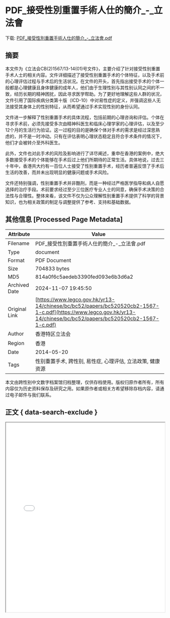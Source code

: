 # PDF_接受性別重置手術人仕的簡介_-_立法會

<!-- tcd_download_link -->
下载: <a href="PDF_接受性別重置手術人仕的簡介_-_立法會.pdf" download>PDF_接受性別重置手術人仕的簡介_-_立法會.pdf</a>
<!-- tcd_download_link_end -->

## 摘要

<!-- tcd_abstract -->
本文件为《立法会CB(2)1567/13-14(01)号文件》，主要介绍了针对接受性别重置手术人士的相关内容。文件详细描述了接受性别重置手术的个体特征，以及手术前的心理评估过程与手术后的生活状况。在文件的开头，首先指出接受手术的个体一般都是心理健康且身体健康的成年人，他们由于生理性别与其性别认同之间的不一致，经历长期的精神困扰，因此寻求医学帮助。为了更好地理解这些人群的状况，文件引用了国际疾病分类第十版（ICD-10）中对易性症的定义，并强调这些人无法接受其身体上的性别特征，从而希望通过手术实现性别的身份认同。 

文件进一步解释了性别重置手术的具体流程，包括前期的心理咨询和评估。个体在寻求手术前，必须先接受多次由精神科医生和临床心理学家的心理评估，以及至少12个月的生活行为验证。这一过程的目的是确保个体对手术的需求是经过深思熟虑的，并不是一时冲动。只有在评估表明心理状态稳定且符合手术条件的情况下，他们才会被转介至外科医生。

此外，文件也对此手术的风险及影响进行了详尽阐述，重申在香港的案例中，绝大多数接受手术的个体能够在手术后过上他们所期待的正常生活。具体地说，过去三十年中，香港共大约有一百位人士接受了性别重置手术，经历者普遍反馈了手术后生活的改善，而并未出现明显的健康问题或手术风险。

文件还特别强调，性别重置手术并非酷刑，而是一种经过严格医学指导和病人自愿选择的治疗手段。术前要求经过至少三位医疗专业人士的同意，确保手术决策的合法性与合理性。整体来看，该文件不仅为公众理解性别重置手术提供了科学的背景知识，也为相关政策的制定与调整提供了参考、支持和基础数据。

<!-- tcd_abstract_end -->

## 其他信息 [Processed Page Metadata]

| Attribute       | Value                                  |
|-----------------|----------------------------------------|
| Filename        | PDF_接受性別重置手術人仕的簡介_-_立法會.pdf                             |
| Type            | document                                 |
| Format          | PDF Document                               |
| Size            | 704833 bytes                           |
| MD5             | 814a0f6c5aedeb3390fed093e6b3d6a2                                  |
| Archived Date   | 2024-11-07 19:45:50                             |
| Original Link   | [https://www.legco.gov.hk/yr13-14/chinese/bc/bc52/papers/bc520520cb2-1567-1-c.pdf](https://www.legco.gov.hk/yr13-14/chinese/bc/bc52/papers/bc520520cb2-1567-1-c.pdf)                         |
| Author          | 香港特区立法会                               |
| Region          | 香港                               |
| Date            | 2014-05-20                                 |
| Tags            | 性别重置手术, 跨性别, 易性症, 心理评估, 立法政策, 健康资源                                 |

本文由跨性别中文数字档案馆归档整理，仅供存档使用。版权归原作者所有，所有内容仅为历史资料保存及研究之用。如果原作者或相关方希望移除存档内容，请通过电子邮件与我们联系。

## 正文 { data-search-exclude }

<!-- tcd_main_text -->
<iframe src="../PDF_接受性別重置手術人仕的簡介_-_立法會.pdf" width="100%" height="600px">
    <p>无法显示PDF，请下载查看。</p>
</iframe>
<!-- tcd_main_text_end -->

